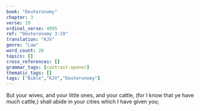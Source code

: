 ```yaml
---
book: "Deuteronomy"
chapter: 3
verse: 19
ordinal_verse: 4995
ref: "Deuteronomy 3:19"
translation: "KJV"
genre: "Law"
word_count: 28
topics: []
cross_references: []
grammar_tags: [contrast-opener]
thematic_tags: []
tags: ["Bible","KJV","Deuteronomy"]
---
```

But your wives, and your little ones, and your cattle, (for I know that ye have much cattle,) shall abide in your cities which I have given you;
